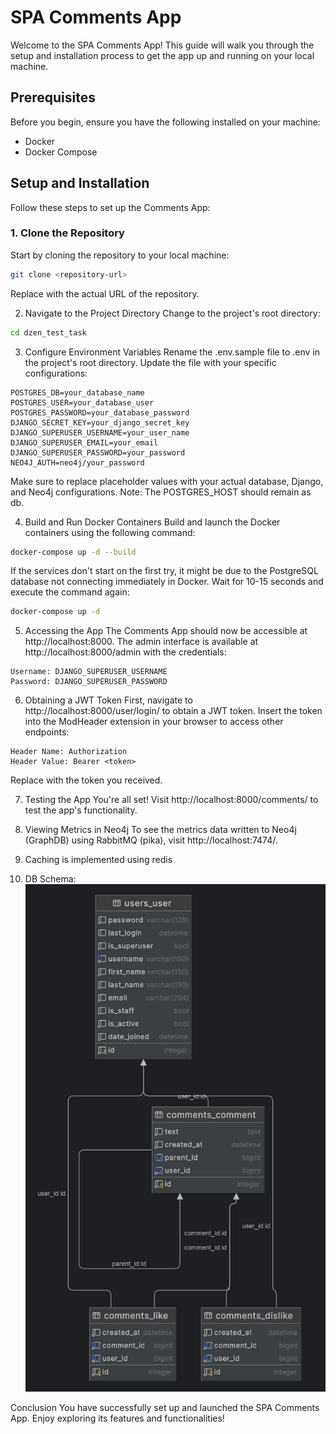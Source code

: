 # SPA Comments App

Welcome to the SPA Comments App! This guide will walk you through the setup and installation process to get the app up and running on your local machine.

## Prerequisites

Before you begin, ensure you have the following installed on your machine:
- Docker
- Docker Compose

## Setup and Installation

Follow these steps to set up the Comments App:

### 1. Clone the Repository

Start by cloning the repository to your local machine:

```bash
git clone <repository-url>
```
Replace <repository-url> with the actual URL of the repository.

2. Navigate to the Project Directory
Change to the project's root directory:


```bash
cd dzen_test_task
```
3. Configure Environment Variables
Rename the .env.sample file to .env in the project's root directory. Update the file with your specific configurations:

```plaintext
POSTGRES_DB=your_database_name
POSTGRES_USER=your_database_user
POSTGRES_PASSWORD=your_database_password
DJANGO_SECRET_KEY=your_django_secret_key
DJANGO_SUPERUSER_USERNAME=your_user_name
DJANGO_SUPERUSER_EMAIL=your_email
DJANGO_SUPERUSER_PASSWORD=your_password
NEO4J_AUTH=neo4j/your_password
```
Make sure to replace placeholder values with your actual database, Django, and Neo4j configurations. Note: The POSTGRES_HOST should remain as db.

4. Build and Run Docker Containers
Build and launch the Docker containers using the following command:

```bash
docker-compose up -d --build
```
If the services don't start on the first try, it might be due to the PostgreSQL database not connecting immediately in Docker. Wait for 10-15 seconds and execute the command again:

```bash
docker-compose up -d
```
5. Accessing the App
The Comments App should now be accessible at http://localhost:8000. The admin interface is available at http://localhost:8000/admin with the credentials:

```plaintext
Username: DJANGO_SUPERUSER_USERNAME
Password: DJANGO_SUPERUSER_PASSWORD
```
6. Obtaining a JWT Token
First, navigate to http://localhost:8000/user/login/ to obtain a JWT token. Insert the token into the ModHeader extension in your browser to access other endpoints:

```plaintext
Header Name: Authorization
Header Value: Bearer <token>
```
Replace <token> with the token you received.

7. Testing the App
You're all set! Visit http://localhost:8000/comments/ to test the app's functionality.

8. Viewing Metrics in Neo4j
To see the metrics data written to Neo4j (GraphDB) using RabbitMQ (pika), visit http://localhost:7474/.
9. Caching is implemented using redis
10. DB Schema: ![db_schema.png](db_schema.png)

Conclusion
You have successfully set up and launched the SPA Comments App. Enjoy exploring its features and functionalities!


